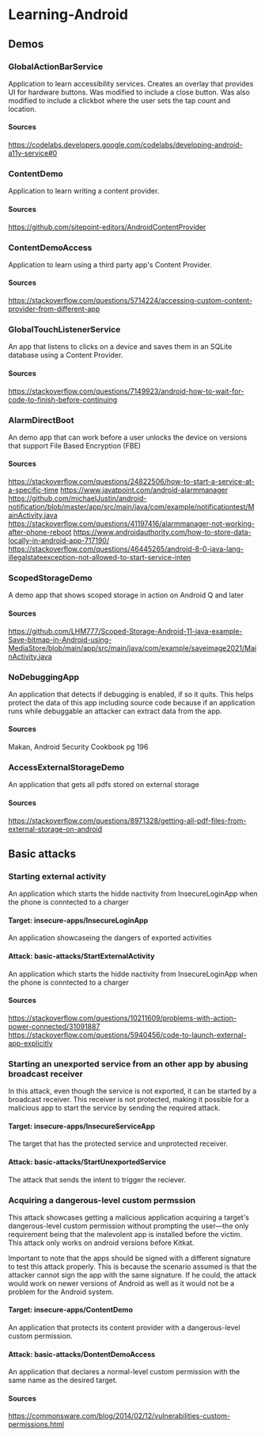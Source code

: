 # Learning-Android

## Demos

### GlobalActionBarService
Application to learn accessibility services.
Creates an overlay that provides UI for hardware buttons.
Was modified to include a close button.
Was also modified to include a clickbot where the user sets the tap count and location.
#### Sources
https://codelabs.developers.google.com/codelabs/developing-android-a11y-service#0

### ContentDemo
Application to learn writing a content provider.
#### Sources 
https://github.com/sitepoint-editors/AndroidContentProvider

### ContentDemoAccess
Application to learn using a third party app's Content Provider.
#### Sources 
https://stackoverflow.com/questions/5714224/accessing-custom-content-provider-from-different-app

### GlobalTouchListenerService
An app that listens to clicks on a device and saves them in an SQLite database using a Content Provider.
#### Sources
https://stackoverflow.com/questions/7149923/android-how-to-wait-for-code-to-finish-before-continuing

### AlarmDirectBoot
An demo app that can work before a user unlocks the device on versions that support File Based Encryption (FBE)
#### Sources
https://stackoverflow.com/questions/24822506/how-to-start-a-service-at-a-specific-time
https://www.javatpoint.com/android-alarmmanager
https://github.com/michaelJustin/android-notification/blob/master/app/src/main/java/com/example/notificationtest/MainActivity.java
https://stackoverflow.com/questions/41197416/alarmmanager-not-working-after-phone-reboot
https://www.androidauthority.com/how-to-store-data-locally-in-android-app-717190/
https://stackoverflow.com/questions/46445265/android-8-0-java-lang-illegalstateexception-not-allowed-to-start-service-inten

### ScopedStorageDemo
A demo app that shows scoped storage in action on Android Q and later

#### Sources
https://github.com/LHM777/Scoped-Storage-Android-11-java-example-Save-bitmap-in-Android-using-MediaStore/blob/main/app/src/main/java/com/example/saveimage2021/MainActivity.java

### NoDebuggingApp
An application that detects if debugging is enabled, if so it quits. This helps protect the data of this app including source code because if an application runs while debuggable an attacker can extract data from the app. 

#### Sources
Makan, Android Security Cookbook pg 196

### AccessExternalStorageDemo
An application that gets all pdfs stored on external storage

#### Sources
https://stackoverflow.com/questions/8971328/getting-all-pdf-files-from-external-storage-on-android

## Basic attacks

### Starting external activity
An application which starts the hidde nactivity from InsecureLoginApp when the phone is conntected to a charger

#### Target: insecure-apps/InsecureLoginApp
An application showcaseing the dangers of exported activities

#### Attack: basic-attacks/StartExternalActivity
An application which starts the hidde nactivity from InsecureLoginApp when the phone is conntected to a charger

#### Sources
https://stackoverflow.com/questions/10211609/problems-with-action-power-connected/31091887
https://stackoverflow.com/questions/5940456/code-to-launch-external-app-explicitly

### Starting an unexported service from an other app by abusing broadcast receiver
In this attack, even though the service is not exported, it can be started by a broadcast receiver. This receiver is not protected, making it possible for a malicious app to start the service by sending the required attack.

#### Target: insecure-apps/InsecureServiceApp
The target that has the protected service and unprotected receiver.

#### Attack: basic-attacks/StartUnexportedService
The attack that sends the intent to trigger the reciever. 

### Acquiring a dangerous-level custom permssion 
This attack showcases getting a malicious application acquiring a target's dangerous-level custom permission without prompting the user—the only requirement being that the malevolent app is installed before the victim. This attack only works on android versions before Kitkat.

Important to note that the apps should be signed with a different signature to test this attack properly. This is because the scenario assumed is that the attacker cannot sign the app with the same signature. If he could, the attack would work on newer versions of Android as well as it would not be a problem for the Android system.

#### Target: insecure-apps/ContentDemo
An application that protects its content provider with a dangerous-level custom permission.

#### Attack: basic-attacks/DontentDemoAccess
An application that declares a normal-level custom permission with the same name as the desired target. 

#### Sources
https://commonsware.com/blog/2014/02/12/vulnerabilities-custom-permissions.html
